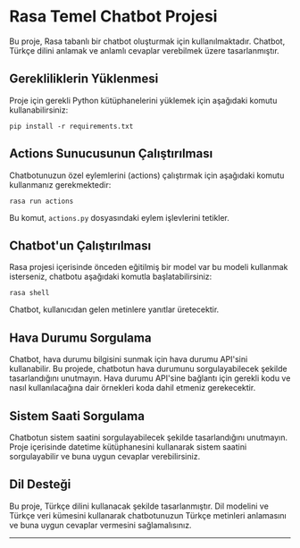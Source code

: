 # Rasa Temel Chatbot Projesi

Bu proje, Rasa tabanlı bir chatbot oluşturmak için kullanılmaktadır. Chatbot, Türkçe dilini anlamak ve anlamlı cevaplar verebilmek üzere tasarlanmıştır.

## Gerekliliklerin Yüklenmesi

Proje için gerekli Python kütüphanelerini yüklemek için aşağıdaki komutu kullanabilirsiniz:

`pip install -r requirements.txt`


## Actions Sunucusunun Çalıştırılması

Chatbotunuzun özel eylemlerini (actions) çalıştırmak için aşağıdaki komutu kullanmanız gerekmektedir:


`rasa run actions`


Bu komut, `actions.py` dosyasındaki eylem işlevlerini tetikler.

## Chatbot'un Çalıştırılması

Rasa projesi içerisinde önceden eğitilmiş bir model var bu modeli kullanmak isterseniz, chatbotu aşağıdaki komutla başlatabilirsiniz:


`rasa shell`


Chatbot, kullanıcıdan gelen metinlere yanıtlar üretecektir.

## Hava Durumu Sorgulama

Chatbot, hava durumu bilgisini sunmak için hava durumu API'sini kullanabilir. Bu projede, chatbotun hava durumunu sorgulayabilecek şekilde
tasarlandığını unutmayın. Hava durumu API'sine bağlantı için gerekli kodu ve nasıl kullanılacağına dair örnekleri koda dahil etmeniz gerekecektir.

## Sistem Saati Sorgulama

Chatbotun sistem saatini sorgulayabilecek şekilde tasarlandığını unutmayın. Proje içerisinde datetime kütüphanesini kullanarak sistem saatini
sorgulayabilir ve buna uygun cevaplar verebilirsiniz.

## Dil Desteği

Bu proje, Türkçe dilini kullanacak şekilde tasarlanmıştır. Dil modelini ve Türkçe veri kümesini kullanarak chatbotunuzun Türkçe metinleri
anlamasını ve buna uygun cevaplar vermesini sağlamalısınız.

---
